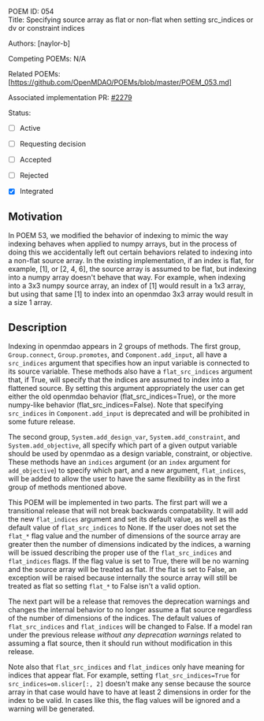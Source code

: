 POEM ID: 054  
Title: Specifying source array as flat or non-flat when setting src_indices or dv or constraint indices  

Authors: [naylor-b]  

Competing POEMs: N/A  

Related POEMs: [https://github.com/OpenMDAO/POEMs/blob/master/POEM_053.md]  

Associated implementation PR: [#2279](https://github.com/OpenMDAO/OpenMDAO/pull/2279)

Status:  

- [ ] Active  
- [ ] Requesting decision  
- [ ] Accepted
- [ ] Rejected  
- [x] Integrated


## Motivation  

In POEM 53, we modified the behavior of indexing to mimic the way indexing behaves when applied
to numpy arrays, but in the process of doing this we accidentally left out certain behaviors
related to indexing into a non-flat source array.  In the existing implementation, if
an index is flat, for example, [1], or [2, 4, 6], the source array is assumed to be flat,
but indexing into a numpy array doesn't behave that way.  For example, when indexing into
a 3x3 numpy source array, an index of [1] would result in a 1x3 array, but using that same
[1] to index into an openmdao 3x3 array would result in a size 1 array.


## Description  

Indexing in openmdao appears in 2 groups of methods. The first group, `Group.connect`, `Group.promotes`,
and `Component.add_input`, all have a `src_indices` argument that specifies how an input variable
is connected to its source variable.  These methods also have a `flat_src_indices` argument that,
if True, will specify that the indices are assumed to index into a flattened source.  By setting
this argument appropriately the user can get either the old openmdao behavior (flat_src_indices=True),
or the more numpy-like behavior (flat_src_indices=False).  Note that specifying `src_indices` in
`Component.add_input` is deprecated and will be prohibited in some future release.

The second group, `System.add_design_var`, `System.add_constraint`, and `System.add_objective`,
all specify which part of a given output variable should be used by openmdao as a design variable,
constraint, or objective.  These methods have an `indices` argument (or an `index` argument for
`add_objective`) to specify which part, and a new argument, `flat_indices`, will be added to
allow the user to have the same flexibility as in the first group of methods mentioned above.

This POEM will be implemented in two parts.  The first part will we a transitional release that
will not break backwards compatability. It will add the new `flat_indices` argument and set its
default value, as well as the default value of `flat_src_indices` to None.  If the user does not 
set the `flat_*` flag value and the number of dimensions of the 
source array are greater then the number of dimensions indicated by the indices, a warning
will be issued describing the proper use of the `flat_src_indices` and `flat_indices` flags.
If the flag value is set to True, there will be no warning and the source array will be treated
as flat.  If the flat is set to False, an exception will be raised because internally the 
source array will still be treated as flat so setting `flat_*` to False isn't a valid option.

The next part will be a release that removes the deprecation warnings and changes the internal
behavior to no longer assume a flat source regardless of the number of dimensions of the indices.
The default values of `flat_src_indices` and `flat_indices` will be changed to False.  If a model
ran under the previous release *without any deprecation warnings* related to assuming a flat source,
then it should run without modification in this release.

Note also that `flat_src_indices` and `flat_indices` only have meaning for indices that appear
flat.  For example, setting `flat_src_indices=True` for `src_indices=om.slicer[:, 2]` doesn't
make any sense because the source array in that case would have to have at least 2 dimensions in
order for the index to be valid.  In cases like this, the flag values will be ignored and a warning
will be generated.

